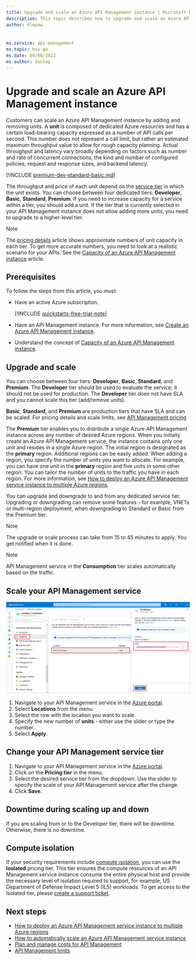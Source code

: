 ```yaml
---
title: Upgrade and scale an Azure API Management instance | Microsoft Docs
description: This topic describes how to upgrade and scale an Azure API Management instance.
author: dlepow


ms.service: api-management
ms.topic: hos-go
ms.date: 09/08/2022
ms.author: danlep
---
```


# Upgrade and scale an Azure API Management instance  

Customers can scale an Azure API Management instance by adding and removing units. A **unit** is composed of dedicated Azure resources and has a certain load-bearing capacity expressed as a number of API calls per second. This number does not represent a call limit, but rather an estimated maximum throughput value to allow for rough capacity planning. Actual throughput and latency vary broadly depending on factors such as number and rate of concurrent connections, the kind and number of configured policies, request and response sizes, and backend latency.

[!INCLUDE [premium-dev-standard-basic.md](../../includes/api-management-availability-premium-dev-standard-basic.md)]

The throughput and price of each unit depend on the [service tier](api-management-features.md) in which the unit exists. You can choose between four dedicated tiers: **Developer**, **Basic**, **Standard**, **Premium**. If you need to increase capacity for a service within a tier, you should add a unit. If the tier that is currently selected in your API Management instance does not allow adding more units, you need to upgrade to a higher-level tier.

>[!NOTE]
>The [pricing details](https://azure.microsoft.com/pricing/details/api-management/?ref=microsoft.com&utm_source=microsoft.com&utm_medium=docs&utm_campaign=visualstudio) article shows approximate numbers of unit capacity in each tier. To get more accurate numbers, you need to look at a realistic scenario for your APIs. See the [Capacity of an Azure API Management instance](api-management-capacity.md) article.

## Prerequisites

To follow the steps from this article, you must:

+ Have an active Azure subscription.

    [!INCLUDE [quickstarts-free-trial-note](../../includes/quickstarts-free-trial-note.md)]

+ Have an API Management instance. For more information, see [Create an Azure API Management instance](get-started-create-service-instance.md).

+ Understand the concept of [Capacity of an Azure API Management instance](api-management-capacity.md).

## Upgrade and scale  

You can choose between four tiers: **Developer**, **Basic**,  **Standard**, and **Premium**. The **Developer** tier should be used to evaluate the service; it should not be used for production. The **Developer** tier does not have SLA and you cannot scale this tier (add/remove units). 

**Basic**, **Standard**, and **Premium** are production tiers that have SLA and can be scaled. For pricing details and scale limits, see [API Management pricing](https://azure.microsoft.com/pricing/details/api-management/#pricing)

The **Premium** tier enables you to distribute a single Azure API Management instance across any number of desired Azure regions. When you initially create an Azure API Management service, the instance contains only one unit and resides in a single Azure region. The initial region is designated as the **primary** region. Additional regions can be easily added. When adding a region, you specify the number of units you want to allocate. For example, you can have one unit in the **primary** region and five units in some other region. You can tailor the number of units to the traffic you have in each region. For more information, see [How to deploy an Azure API Management service instance to multiple Azure regions](api-management-howto-deploy-multi-region.md).

You can upgrade and downgrade to and from any dedicated service tier. Upgrading or downgrading can remove some features - for example, VNETs or multi-region deployment, when downgrading to Standard or Basic from the Premium tier.

> [!NOTE]
> The upgrade or scale process can take from 15 to 45 minutes to apply. You get notified when it is done.

> [!NOTE]
> API Management service in the **Consumption** tier scales automatically based on the traffic.

## Scale your API Management service

![Scale API Management service in Azure portal](./media/upgrade-and-scale/portal-scale.png)

1. Navigate to your API Management service in the [Azure portal](https://portal.azure.com/).
2. Select **Locations** from the menu.
3. Select the row with the location you want to scale.
4. Specify the new number of **units** - either use the slider or type the number.
5. Select **Apply**.

## Change your API Management service tier

1. Navigate to your API Management service in the [Azure portal](https://portal.azure.com/).
2. Click on the **Pricing tier** in the menu.
3. Select the desired service tier from the dropdown. Use the slider to specify the scale of your API Management service after the change.
4. Click **Save**.

## Downtime during scaling up and down
If you are scaling from or to the Developer tier, there will be downtime. Otherwise, there is no downtime. 

## Compute isolation
If your security requirements include [compute isolation](../azure-government/azure-secure-isolation-guidance.md#compute-isolation), you can use the **Isolated** pricing tier. This tier ensures the compute resources of an API Management service instance consume the entire physical host and provide the necessary level of isolation required to support, for example, US Department of Defense Impact Level 5 (IL5) workloads. To get access to the Isolated tier, please [create a support ticket](../azure-portal/supportability/how-to-create-azure-support-request.md). 



## Next steps

- [How to deploy an Azure API Management service instance to multiple Azure regions](api-management-howto-deploy-multi-region.md)
- [How to automatically scale an Azure API Management service instance](api-management-howto-autoscale.md)
- [Plan and manage costs for API Management](plan-manage-costs.md)
- [API Management limits](../azure-resource-manager/management/azure-subscription-service-limits.md#api-management-limits)